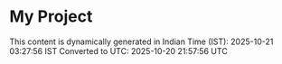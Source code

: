 # My Project

This content is dynamically generated in Indian Time (IST): 2025-10-21 03:27:56 IST
Converted to UTC: 2025-10-20 21:57:56 UTC

